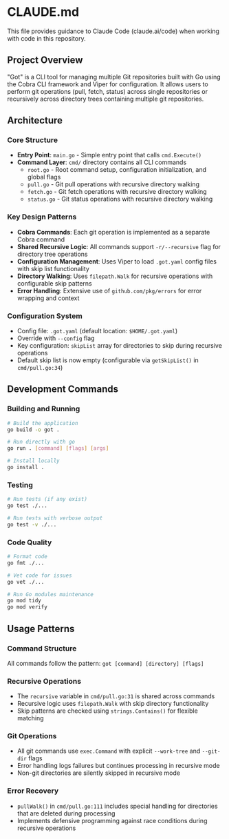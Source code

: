 # CLAUDE.md

This file provides guidance to Claude Code (claude.ai/code) when working with code in this repository.

## Project Overview

"Got" is a CLI tool for managing multiple Git repositories built with Go using the Cobra CLI framework and Viper for configuration. It allows users to perform git operations (pull, fetch, status) across single repositories or recursively across directory trees containing multiple git repositories.

## Architecture

### Core Structure
- **Entry Point**: `main.go` - Simple entry point that calls `cmd.Execute()`
- **Command Layer**: `cmd/` directory contains all CLI commands
  - `root.go` - Root command setup, configuration initialization, and global flags
  - `pull.go` - Git pull operations with recursive directory walking
  - `fetch.go` - Git fetch operations with recursive directory walking  
  - `status.go` - Git status operations with recursive directory walking

### Key Design Patterns
- **Cobra Commands**: Each git operation is implemented as a separate Cobra command
- **Shared Recursive Logic**: All commands support `-r/--recursive` flag for directory tree operations
- **Configuration Management**: Uses Viper to load `.got.yaml` config files with skip list functionality
- **Directory Walking**: Uses `filepath.Walk` for recursive operations with configurable skip patterns
- **Error Handling**: Extensive use of `github.com/pkg/errors` for error wrapping and context

### Configuration System
- Config file: `.got.yaml` (default location: `$HOME/.got.yaml`)
- Override with `--config` flag
- Key configuration: `skipList` array for directories to skip during recursive operations
- Default skip list is now empty (configurable via `getSkipList()` in `cmd/pull.go:34`)

## Development Commands

### Building and Running
```bash
# Build the application
go build -o got .

# Run directly with go
go run . [command] [flags] [args]

# Install locally
go install .
```

### Testing
```bash
# Run tests (if any exist)
go test ./...

# Run tests with verbose output
go test -v ./...
```

### Code Quality
```bash
# Format code
go fmt ./...

# Vet code for issues
go vet ./...

# Run Go modules maintenance
go mod tidy
go mod verify
```

## Usage Patterns

### Command Structure
All commands follow the pattern: `got [command] [directory] [flags]`

### Recursive Operations
- The `recursive` variable in `cmd/pull.go:31` is shared across commands
- Recursive logic uses `filepath.Walk` with skip directory functionality
- Skip patterns are checked using `strings.Contains()` for flexible matching

### Git Operations
- All git commands use `exec.Command` with explicit `--work-tree` and `--git-dir` flags
- Error handling logs failures but continues processing in recursive mode
- Non-git directories are silently skipped in recursive mode

### Error Recovery
- `pullWalk()` in `cmd/pull.go:111` includes special handling for directories that are deleted during processing
- Implements defensive programming against race conditions during recursive operations